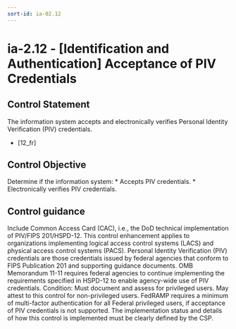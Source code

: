 ```yaml
---
sort-id: ia-02.12
---
```


# ia-2.12 - \[Identification and Authentication\] Acceptance of PIV Credentials

## Control Statement

The information system accepts and electronically verifies Personal Identity Verification (PIV) credentials.

- \[12_fr\]

## Control Objective

Determine if the information system:    * Accepts PIV credentials.  * Electronically verifies PIV credentials.  

## Control guidance

Include Common Access Card (CAC), i.e., the DoD technical implementation of PIV/FIPS 201/HSPD-12.
This control enhancement applies to organizations implementing logical access control systems (LACS) and physical access control systems (PACS). Personal Identity Verification (PIV) credentials are those credentials issued by federal agencies that conform to FIPS Publication 201 and supporting guidance documents. OMB Memorandum 11-11 requires federal agencies to continue implementing the requirements specified in HSPD-12 to enable agency-wide use of PIV credentials.
Condition: Must document and assess for privileged users. May attest to this control for non-privileged users. FedRAMP requires a minimum of multi-factor authentication for all Federal privileged users, if acceptance of PIV credentials is not supported. The implementation status and details of how this control is implemented must be clearly defined by the CSP.
